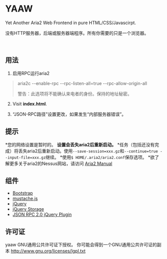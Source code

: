 YAAW
====

Yet Another Aria2 Web Frontend in pure HTML/CSS/Javascirpt.

没有HTTP服务器，后端或服务器端程序。所有你需要的只是一个浏览器。

<br />

用法
-----
1. 启用RPC运行aria2
> aria2c --enable-rpc --rpc-listen-all=true --rpc-allow-origin-all
>
> 警告：此选项将不能确认来电者的身份。保持的地址秘密。

2. Visit **index.html**.

3. “JSON-RPC路径”设置更改，如果发生“内部服务器错误”。

提示
----
*您的网络设置是暂时的。 **设置会丢失aria2后重新启动。**
*任务（包括还没有完成）将丢失aria2后重新启动。使用`--save-session=xxx.gz`和`--continue=true --input-file=xxx.gz`继续。
*使用`$ HOME/.aria2/aria2.conf`保存选项。
*欲了解更多关于aria2的Nessus网站，请访问 [Aria2 Manual](http://aria2.sourceforge.net/manual/en/html/)

组件
----------
+ [Bootstrap](http://twitter.github.com/bootstrap/)
+ [mustache.js](https://github.com/janl/mustache.js)
+ [jQuery](http://jquery.com/)
+ [jQuery Storage](http://archive.plugins.jquery.com/project/html5Storage)
+ [JSON RPC 2.0 jQuery Plugin](https://github.com/datagraph/jquery-jsonrpc)

许可证
-------
yaaw GNU通用公共许可证下授权。
你可能会得到一个GNU通用公共许可证的副本 http://www.gnu.org/licenses/lgpl.txt
